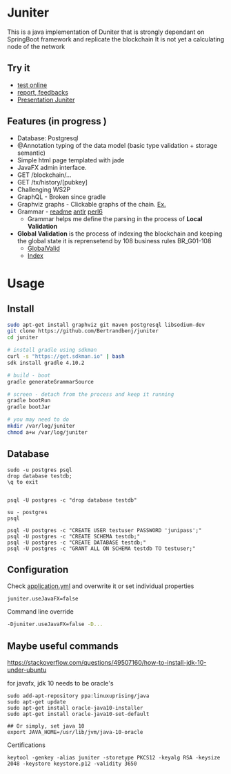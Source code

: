# Juniter 
This is a java implementation of Duniter that is strongly dependant on SpringBoot framework and replicate the blockchain
It is not yet a calculating node of the network 

## Try it 

 - [test online](https://juniter.bnimajneb.online:8443/html)
 - [report, feedbacks](https://github.com/Bertrandbenj/juniter/issues/new)
 - [Presentation Juniter](http://bertrandbenjamin.com/juniter/presentation/)

## Features (in progress )
 - Database: Postgresql  
 - @Annotation typing of the data model (basic type validation + storage semantic)
 - Simple html page templated with jade 
 - JavaFX admin interface. 
 - GET /blockchain/... 
 - GET /tx/history/[pubkey]
 - Challenging WS2P 
 - GraphQL - Broken since gradle  
 - Graphviz graphs - Clickable graphs of the chain. [Ex.](https://juniter.bnimajneb.online:8443/graphviz/svg/block/127128)
 - Grammar - [readme](grammar/README.md) [antlr](juniter/src/main/antlr/JuniterGrammar.p4) [perl6](scripts/grammar.pl6)
    - Grammar helps me define the parsing in the process of **Local Validation** 
 - **Global Validation** is the process of indexing the blockchain and keeping the global state it is reprensetend by 108 business rules BR_G01-108 
    - [GlobalValid](src/main/java/juniter/core/validation/GlobalValid.java) 
    - [Index](src/main/java/juniter/repository/memory/Index.java)
    
# Usage 
## Install 

```bash
sudo apt-get install graphviz git maven postgresql libsodium-dev
git clone https://github.com/Bertrandbenj/juniter
cd juniter 

# install gradle using sdkman 
curl -s "https://get.sdkman.io" | bash
sdk install gradle 4.10.2

# build - boot 
gradle generateGrammarSource 

# screen - detach from the process and keep it running  
gradle bootRun 
gradle bootJar

# you may need to do 
mkdir /var/log/juniter
chmod a+w /var/log/juniter

```
## Database 
```
sudo -u postgres psql
drop database testdb;
\q to exit


psql -U postgres -c "drop database testdb"

su - postgres
psql

psql -U postgres -c "CREATE USER testuser PASSWORD 'junipass';"
psql -U postgres -c "CREATE SCHEMA testdb;"
psql -U postgres -c "CREATE DATABASE testdb;"
psql -U postgres -c "GRANT ALL ON SCHEMA testdb TO testuser;"
```

## Configuration
Check [application.yml](src/main/resources/application.yml) and overwrite it or set individual properties
``` 
juniter.useJavaFX=false
```

Command line override
```bash
-Djuniter.useJavaFX=false -D...
```


## Maybe useful commands

https://stackoverflow.com/questions/49507160/how-to-install-jdk-10-under-ubuntu

for javafx, jdk 10 needs to be oracle's 
```
sudo add-apt-repository ppa:linuxuprising/java
sudo apt-get update
sudo apt-get install oracle-java10-installer
sudo apt-get install oracle-java10-set-default

## Or simply, set java 10 
export JAVA_HOME=/usr/lib/jvm/java-10-oracle
```

Certifications 
```
keytool -genkey -alias juniter -storetype PKCS12 -keyalg RSA -keysize 2048 -keystore keystore.p12 -validity 3650
```



